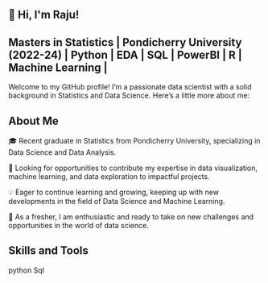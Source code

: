 ## 👋 Hi, I'm Raju!
## Masters in Statistics | Pondicherry University (2022-24) | Python | EDA | SQL | PowerBI | R | Machine Learning |
 Welcome to my GitHub profile! I’m a passionate data scientist with a solid background in Statistics and Data Science. Here’s a little more about me:
## About Me
🎓 Recent graduate in Statistics from Pondicherry University, specializing in Data Science and Data Analysis.

🚀 Looking for opportunities to contribute my expertise in data visualization, machine learning, and data exploration to impactful projects.

💡 Eager to continue learning and growing, keeping up with new developments in the field of Data Science and Machine Learning.

🌱 As a fresher, I am enthusiastic and ready to take on new challenges and opportunities in the world of data science.

## Skills and Tools

python
 Sql 
<!--
**SunnamRaju/SunnamRaju** is a ✨ _special_ ✨ repository because its `README.md` (this file) appears on your GitHub profile.

Here are some ideas to get you started:

- 🔭 I’m currently working on ...
- 🌱 I’m currently learning ...
- 👯 I’m looking to collaborate on ...
- 🤔 I’m looking for help with ...
- 💬 Ask me about ...
- 📫 How to reach me: ...
- 😄 Pronouns: ...
- ⚡ Fun fact: ...
-->
